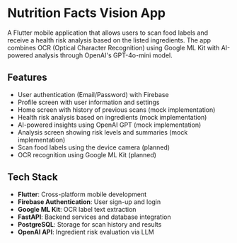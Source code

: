 # Nutrition Facts Vision App

A Flutter mobile application that allows users to scan food labels and receive a health risk analysis based on the listed ingredients. The app combines OCR (Optical Character Recognition) using Google ML Kit with AI-powered analysis through OpenAI's GPT-4o-mini model.

## Features

- User authentication (Email/Password) with Firebase  
- Profile screen with user information and settings 
- Home screen with history of previous scans (mock implementation)
- Health risk analysis based on ingredients (mock implementation)
- AI-powered insights using OpenAI GPT (mock implementation)
- Analysis screen showing risk levels and summaries (mock implementation)
- Scan food labels using the device camera (planned)
- OCR recognition using Google ML Kit (planned)

## Tech Stack

- **Flutter**: Cross-platform mobile development
- **Firebase Authentication**: User sign-up and login
- **Google ML Kit**: OCR label text extraction
- **FastAPI**: Backend services and database integration
- **PostgreSQL**: Storage for scan history and results
- **OpenAI API**: Ingredient risk evaluation via LLM